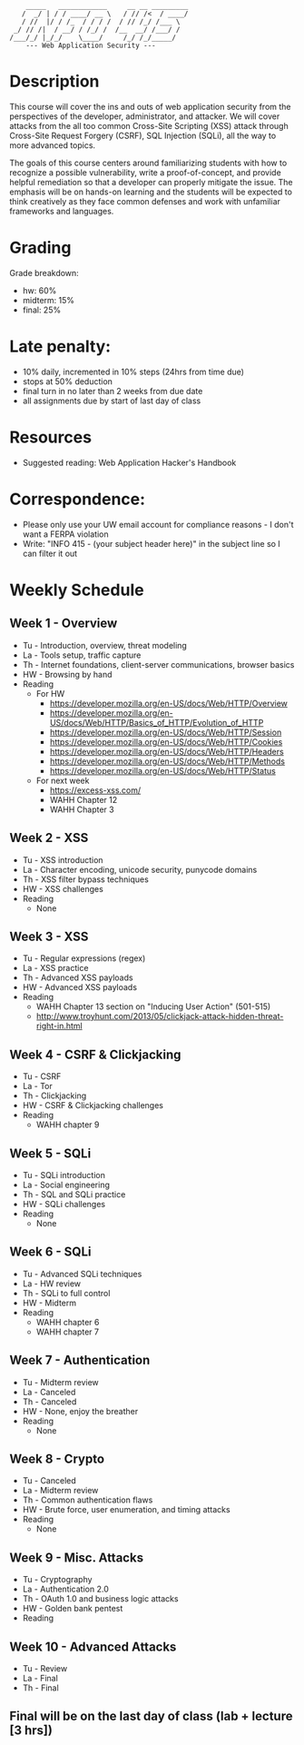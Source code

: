 ```
    _____   ____________     __ __ _________
   /  _/ | / / ____/ __ \   / // /<  / ____/
   / //  |/ / /_  / / / /  / // /_/ /___ \  
 _/ // /|  / __/ / /_/ /  /__  __/ /___/ /  
/___/_/ |_/_/    \____/     /_/ /_/_____/  
    --- Web Application Security ---       

``` 

# Description
This course will cover the ins and outs of web application security from the perspectives of the developer, administrator, and attacker. We will cover attacks from the all too common Cross-Site Scripting (XSS) attack through Cross-Site Request Forgery (CSRF), SQL Injection (SQLi), all the way to more advanced topics.
 
The goals of this course centers around familiarizing students with how to recognize a possible vulnerability, write a proof-of-concept, and provide helpful remediation so that a developer can properly mitigate the issue. The emphasis will be on hands-on learning and the students will be expected to think creatively as they face common defenses and work with unfamiliar frameworks and languages.

# Grading
Grade breakdown:
- hw: 60%
- midterm: 15%
- final: 25%

# Late penalty: 
- 10% daily, incremented in 10% steps (24hrs from time due)
- stops at 50% deduction
- final turn in no later than 2 weeks from due date
- all assignments due by start of last day of class

# Resources
- Suggested reading: Web Application Hacker's Handbook

# Correspondence:
- Please only use your UW email account for compliance reasons - I don't want a FERPA violation
- Write: "INFO 415 - (your subject header here)" in the subject line so I can filter it out

# Weekly Schedule

## Week 1 - Overview
- Tu - Introduction, overview, threat modeling
- La - Tools setup, traffic capture
- Th - Internet foundations, client-server communications, browser basics
- HW - Browsing by hand
- Reading
	- For HW
		- https://developer.mozilla.org/en-US/docs/Web/HTTP/Overview
		- https://developer.mozilla.org/en-US/docs/Web/HTTP/Basics_of_HTTP/Evolution_of_HTTP
		- https://developer.mozilla.org/en-US/docs/Web/HTTP/Session
		- https://developer.mozilla.org/en-US/docs/Web/HTTP/Cookies
		- https://developer.mozilla.org/en-US/docs/Web/HTTP/Headers
		- https://developer.mozilla.org/en-US/docs/Web/HTTP/Methods
		- https://developer.mozilla.org/en-US/docs/Web/HTTP/Status
	- For next week
		- https://excess-xss.com/
		- WAHH Chapter 12
		- WAHH Chapter 3

## Week 2 - XSS
- Tu - XSS introduction
- La - Character encoding, unicode security, punycode domains
- Th - XSS filter bypass techniques
- HW - XSS challenges
- Reading
	- None

## Week 3 - XSS
- Tu - Regular expressions (regex)
- La - XSS practice
- Th - Advanced XSS payloads
- HW - Advanced XSS payloads
- Reading
	- WAHH Chapter 13 section on "Inducing User Action" (501-515)
	- http://www.troyhunt.com/2013/05/clickjack-attack-hidden-threat-right-in.html

## Week 4 - CSRF & Clickjacking
- Tu - CSRF
- La - Tor
- Th - Clickjacking
- HW - CSRF & Clickjacking challenges
- Reading
	- WAHH chapter 9

## Week 5 - SQLi
- Tu - SQLi introduction
- La - Social engineering
- Th - SQL and SQLi practice
- HW - SQLi challenges
- Reading
	- None

## Week 6 - SQLi
- Tu - Advanced SQLi techniques
- La - HW review
- Th - SQLi to full control
- HW - Midterm
- Reading
	- WAHH chapter 6
	- WAHH chapter 7

## Week 7 - Authentication
- Tu - Midterm review
- La - Canceled
- Th - Canceled
- HW - None, enjoy the breather
- Reading
	- None

## Week 8 - Crypto
- Tu - Canceled
- La - Midterm review
- Th - Common authentication flaws
- HW - Brute force, user enumeration, and timing attacks
- Reading
	- None

## Week 9 - Misc. Attacks
- Tu - Cryptography
- La - Authentication 2.0
- Th - OAuth 1.0 and business logic attacks
- HW - Golden bank pentest
- Reading

## Week 10 - Advanced Attacks
- Tu - Review
- La - Final
- Th - Final

## Final will be on the last day of class (lab + lecture [3 hrs])